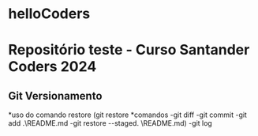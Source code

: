 # helloCoders
# Repositório teste - Curso Santander Coders 2024
## Git Versionamento 

*uso do comando restore (git restore
*comandos
-git diff
-git commit
-git add .\README.md
-git restore --staged. \README.md)
-git log